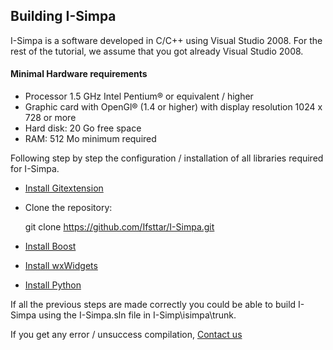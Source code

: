 ## Building I-Simpa

I-Simpa is a software developed in C/C++ using Visual Studio 2008.
For the rest of the tutorial, we assume that you got already Visual Studio 2008.

#### Minimal Hardware requirements
* Processor 1.5 GHz Intel Pentium® or equivalent / higher
* Graphic card with OpenGl® (1.4 or higher) with display resolution 1024 x 728 or more
* Hard disk: 20 Go free space
* RAM: 512 Mo minimum required

Following step by step the configuration / installation of all libraries required for I-Simpa.

* <a href="https://github.com/Ifsttar/I-Simpa/wiki/GITEXTENSION">Install Gitextension</a>
* Clone the repository:

    git clone https://github.com/Ifsttar/I-Simpa.git
* <a href="https://github.com/Ifsttar/I-Simpa/wiki/boost">Install Boost</a>
* <a href="https://github.com/Ifsttar/I-Simpa/wiki/wxWidgets">Install wxWidgets</a>
* <a href="https://github.com/Ifsttar/I-Simpa/wiki/python"> Install Python</a>

If all the previous steps are made correctly you could be able to build I-Simpa using the I-Simpa.sln file in I-Simp\isimpa\trunk.

If you get any error / unsuccess compilation, <a href="mailto:i-simpa@ifsttar.fr">Contact us</a>
